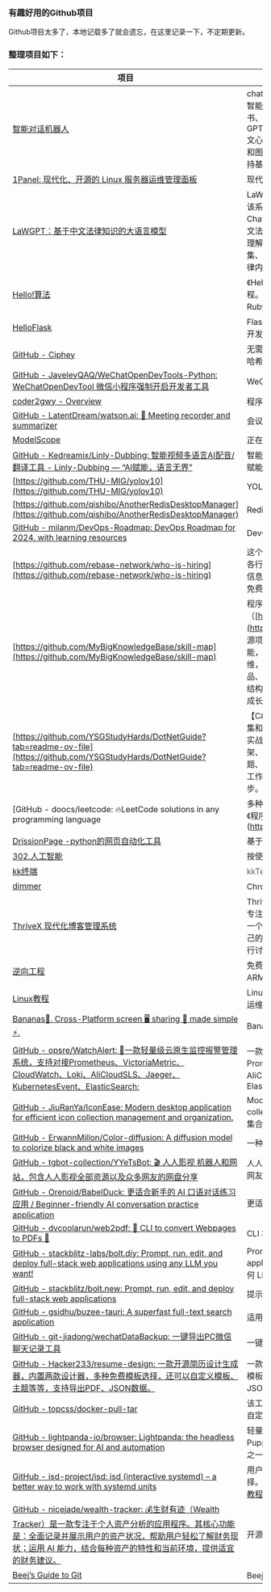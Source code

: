 ### 有趣好用的Github项目
Github项目太多了，本地记载多了就会遗忘，在这里记录一下，不定期更新。



### 整理项目如下：
| 项目 | 简介 |
| --- | --- |
| [智能对话机器人](https://github.com/zhayujie/chatgpt-on-wechat) | chatgpt-on-wechat（简称CoW）项目是基于大模型的智能对话机器人，支持微信公众号、企业微信应用、飞书、钉钉接入，可选择GPT3.5/GPT4.0/Claude/Gemini/LinkAI/ChatGLM/KIMI/文心一言/讯飞星火/通义千问/LinkAI，能处理文本、语音和图片，通过插件访问操作系统和互联网等外部资源，支持基于自有知识库定制企业AI应用。 |
| [1Panel:   现代化、开源的 Linux 服务器运维管理面板](https://github.com/1Panel-dev/1Panel) | 现代化、开源的 Linux 服务器运维管理面板 |
| [LaWGPT：基于中文法律知识的大语言模型](https://github.com/pengxiao-song/LawGPT) | LaWGPT是一系列基于中文法律知识的开源大语言模型。该系列模型在通用中文基础模型（如Chinese-LLaMA、ChatGLM等）的基础上增强了法律领域词汇表、大规模中文法律语料预训练，增强了大模型在法律领域的基础语义理解能力。在此基础上，构建了法律领域对话问答数据集、中国司法考试数据集进行指令精调，提升了模型对法律内容的理解和执行能力。 |
| [Hello!算法](https://github.com/krahets/hello-algo) | 《Hello 算法》：动画图解、一键运行的数据结构与算法教程。支持 Python, Java, C++, C, C#, JS, Go, Swift, Rust, Ruby, Kotlin, TS, Dart 代码 |
| [HelloFlask](https://github.com/greyli/helloflask) | Flask 入门教程：基于 Flask 2.1.x。使用 Python 和 Flask 开发Web 程序 |
| [GitHub - Ciphey](https://github.com/Ciphey/Ciphey) | 无需知道密钥或密码即可自动解密加密、解码编码并破解哈希 |
| [GitHub - JaveleyQAQ/WeChatOpenDevTools-Python: WeChatOpenDevTool 微信小程序强制开启开发者工具](https://github.com/JaveleyQAQ/WeChatOpenDevTools-Python) | WeChatOpenDevTool 微信小程序强制开启开发者工具 |
| [coder2gwy - Overview](https://github.com/coder2gwy) | 程序员考公coder2gwy |
| [GitHub - LatentDream/watson.ai: 🔎 Meeting recorder and summarizer](https://github.com/latentdream/watson.ai) | 会议记录器和摘要器 |
| [ModelScope](https://github.com/modelscope) | 正在构建的模型即服务：让所有者使用人工智能。 |
| [GitHub - Kedreamix/Linly-Dubbing: 智能视频多语言AI配音/翻译工具 - Linly-Dubbing — “AI赋能，语言无界”](https://github.com/Kedreamix/Linly-Dubbing) | 智能视频多语言AI配音/翻译工具 - Linly-Dubbing — “AI赋能，语言无界” |
| [https://github.com/THU-MIG/yolov10](https://github.com/THU-MIG/yolov10) | YOLOv10：实时端到端物体检测 |
| [https://github.com/qishibo/AnotherRedisDesktopManager](https://github.com/qishibo/AnotherRedisDesktopManager) | Redis 桌面管理器，兼容 Linux、Windows、Mac。 |
| [GitHub - milanm/DevOps-Roadmap: DevOps Roadmap for 2024. with learning resources](https://github.com/milanm/DevOps-Roadmap) | DevOps 路线图 2024 |
| [https://github.com/rebase-network/who-is-hiring](https://github.com/rebase-network/who-is-hiring) | <font style="color:rgb(31, 35, 40);">这个仓库是由Rebase社区创建的，为区块链行业以及其他各行各业的企业和团队提供招聘信息披露机会，所有招聘信息都将在Rebase社区的所有媒体上进行发布。这些都是免费的！</font> |
| [https://github.com/MyBigKnowledgeBase/skill-map](https://github.com/MyBigKnowledgeBase/skill-map) | <font style="color:rgb(31, 35, 40);">程序员技能图谱是由极客邦科技 Geekbang（</font>[https://www.geekbang.org/](https://www.geekbang.org/)<font style="color:rgb(31, 35, 40);">）发起的一个技术社区开源项目，志在汇集、整理、共建泛 IT 技术领域（人工智能，前端开发，移动开发，云计算，大数据，架构，运维，安全，后端开发，测试，智能硬件等）及互联网产品、运营等领域学习技能图谱，帮助程序员梳理知识框架结构，并尝试提供路径指导和精华资源，方便技术人学习成长。</font> |
| [https://github.com/YSGStudyHards/DotNetGuide?tab=readme-ov-file](https://github.com/YSGStudyHards/DotNetGuide?tab=readme-ov-file) | <font style="color:rgb(31, 35, 40);">【C#/.NET/.NET Core学习、工作、面试指南】记录、收集和总结C#/.NET/.NET Core基础知识、学习路线、开发实战、编程技巧练习、学习视频、文章、书籍、项目框架、社区组织、开发必备工具、技术前沿周刊、常见面试题、面试须知、简历模板、人才招聘、以及自己在学习和工作中的一些微薄见解。希望能和大家一起学习，共同进步。</font> |
| [GitHub - doocs/leetcode: 🔥LeetCode solutions in any programming language | 多种编程语言实现 LeetCode、《剑指 Offer（第 2 版）》、《程序员面试金典（第 6 版）》题解](https://github.com/doocs/leetcode) | LeetCode solutions in any programming language | 多种编程语言实现 LeetCode、《剑指 Offer（第 2 版）》、《程序员面试金典（第 6 版）》题解 |
| [DrissionPage -python的网页自动化工具](https://github.com/g1879/DrissionPage) | 基于 Python 的 Web 自动化工具。功能强大且优雅。 |
| [302.人工智能](https://github.com/302ai) | <font style="color:rgb(31, 35, 40);">按使用量付费的一体化人工智能应用平台</font> |
| [kk终端](https://github.com/zyyzyykk/kkTerminal) | <font style="color:rgb(89, 99, 110);">kkTerminal，用于 Web SSH 连接的终端</font> |
| [dimmer](https://github.com/slc3a2/dimmer) | <font style="color:rgb(31, 35, 40);"> Chrome扩展程序「关灯」暗黑模式一键切换。</font> |
| [ThriveX 现代化博客管理系统](https://github.com/LiuYuYang01/ThriveX-Blog) | <font style="color:rgb(31, 35, 40);"> ThriveX 是一个 Nextjs14 + Spring Boot 的产品，该项目专注于分享技术文章和知识，为技术爱好者和从业者提供一个分享、交流和学习的平台。用户可以在平台上发表自己的文章技术，或浏览其他用户分享的文章，并与他们进行讨论和互动。</font> |
| [逆向工程](https://github.com/mytechnotalent/Reverse-Engineering) | <font style="color:rgb(31, 35, 40);">免费的综合逆向工程教程，涵盖 x86、x64、32 位/64 位 ARM 和嵌入式 RISC-V 架构。</font> |
| [Linux教程](https://github.com/dunwu/linux-tutorial) | <font style="color:rgb(31, 35, 40);"> Linux教程，主要内容：Linux命令、Linux系统运维、软件运维、精选常用Shell脚本</font> |
| [Bananas🍌, Cross-Platform screen 🖥️ sharing 📡 made simple ⚡.](https://github.com/mistweaverco/bananas) | <font style="color:rgb(31, 35, 40);">Bananas</font><font style="color:rgb(31, 35, 40);">🍌</font><font style="color:rgb(31, 35, 40);">，跨平台屏幕</font><font style="color:rgb(31, 35, 40);">🖥️</font><font style="color:rgb(31, 35, 40);">共享</font><font style="color:rgb(31, 35, 40);">📡</font><font style="color:rgb(31, 35, 40);">变得简单</font><font style="color:rgb(31, 35, 40);">⚡</font><font style="color:rgb(31, 35, 40);">。</font> |
| [GitHub - opsre/WatchAlert: 🚀一款轻量级云原生监控报警管理系统，支持对接Prometheus、VictoriaMetric、CloudWatch、Loki、AliCloudSLS、Jaeger、KubernetesEvent、ElasticSearch;](https://github.com/opsre/WatchAlert?tab=readme-ov-file) | <font style="color:rgb(31, 35, 40);">一款轻量级云原生监控报警管理系统，支持对接Prometheus、VictoriaMetric、CloudWatch、Loki、AliCloudSLS、Jaeger、KubernetesEvent、ElasticSearch;</font> |
| [GitHub - JiuRanYa/IconEase: Modern desktop application for efficient icon collection management and organization.](https://github.com/JiuRanYa/IconEase) | <font style="color:rgb(31, 35, 40);">Modern desktop application for efficient icon collection management and organization.   </font><font style="color:rgb(31, 35, 40);">用于高效图标集合管理和组织的现代桌面应用程序。</font> |
| [GitHub - ErwannMillon/Color-diffusion: A diffusion model to colorize black and white images](https://github.com/ErwannMillon/Color-diffusion) | <font style="color:rgb(31, 35, 40);">一种用于黑白图像着色的扩散模型</font> |
| [GitHub - tgbot-collection/YYeTsBot: 🎬 人人影视 机器人和网站，包含人人影视全部资源以及众多网友的网盘分享](https://github.com/tgbot-collection/YYeTsBot?tab=readme-ov-file) | <font style="color:rgb(31, 35, 40);">人人影视 机器人和网站，包含人人影视全部资源以及众多网友的网盘分享</font> |
| [GitHub - Orenoid/BabelDuck: 更适合新手的 AI 口语对话练习应用 / Beginner-friendly AI conversation practice application](https://github.com/Orenoid/BabelDuck) | <font style="color:rgb(31, 35, 40);">更适合新手的 AI 口语对话练习应用 </font> |
| [GitHub - dvcoolarun/web2pdf: 🔄 CLI to convert Webpages to PDFs 🚀](https://github.com/dvcoolarun/web2pdf) | <font style="color:rgb(31, 35, 40);"> CLI 将网页转换为 PDF </font> |
| [GitHub - stackblitz-labs/bolt.diy: Prompt, run, edit, and deploy full-stack web applications using any LLM you want!](https://github.com/stackblitz-labs/bolt.diy) | <font style="color:rgb(31, 35, 40);">Prompt, run, edit, and deploy full-stack web applications using any LLM you want!   </font><font style="color:rgb(31, 35, 40);">使用您想要的任何 LLM！</font> |
| [GitHub - stackblitz/bolt.new: Prompt, run, edit, and deploy full-stack web applications](https://github.com/stackblitz/bolt.new?tab=readme-ov-file) | <font style="color:rgb(31, 35, 40);">提示、运行、编辑和部署全栈 Web 应用程序</font> |
| [GitHub - gsidhu/buzee-tauri: A superfast full-text search application](https://github.com/gsidhu/buzee-tauri) | <font style="color:rgb(31, 35, 40);">适用于 Mac 和 Windows 的全文搜索应用程序</font> |
| [GitHub - git-jiadong/wechatDataBackup: 一键导出PC微信聊天记录工具](https://github.com/git-jiadong/wechatDataBackup) | <font style="color:rgb(31, 35, 40);">一键导出PC微信聊天记录工具</font> |
| [GitHub - Hacker233/resume-design: 一款开源简历设计生成器，内置两款设计器，多种免费模板选择，还可以自定义模板、主题等等，支持导出PDF、JSON数据。](https://github.com/Hacker233/resume-design) | <font style="color:rgb(31, 35, 40);">一款开源简历设计生成器，内置了多种设计器，多种免费模板选择，还可以定制模板、主题等等，支持导出PDF、JSON数据。</font> |
| [GitHub - topcss/docker-pull-tar](https://github.com/topcss/docker-pull-tar) | <font style="color:rgb(31, 35, 40);">该工具用于下载 Docker 镜像，无需 Docker 环境，支持自定义仓库地址，配置国内镜像源。</font> |
| [GitHub - lightpanda-io/browser: Lightpanda: the headless browser designed for AI and automation](https://github.com/lightpanda-io/browser) | <font style="color:rgb(31, 35, 40);">轻量级的无头浏览器，可以接入 Playwright / Puppeteer，占用资源和执行速度号称是 Chrome 的十分之一。</font> |
| [GitHub - isd-project/isd: isd (interactive systemd) – a better way to work with systemd units](https://github.com/isd-project/isd) | <font style="color:rgb(31, 35, 40);">用户友好的 systemd 操作工具，会提供命令行菜单供选择。</font><br/>[教程](https://linuxiac.com/isd-is-a-new-tool-offering-a-user-friendly-approach-to-systemd-management/) |
| [GitHub - nicejade/wealth-tracker: 💰生财有迹（Wealth Tracker）是一款专注于个人资产分析的应用程序。其核心功能是：全面记录并展示用户的资产状况，帮助用户轻松了解财务现状；运用 AI 能力，结合每种资产的特性和当前环境，提供适宜的财务建议。](https://github.com/nicejade/wealth-tracker) | <font style="color:rgb(31, 35, 40);">开源的 Web 应用，用于个人资产分析。</font> |
| [Beej’s Guide to Git](https://beej.us/guide/bggit/html/split/index.html) | <font style="color:rgb(31, 35, 40);">Beej 的 Git 指南</font> |




